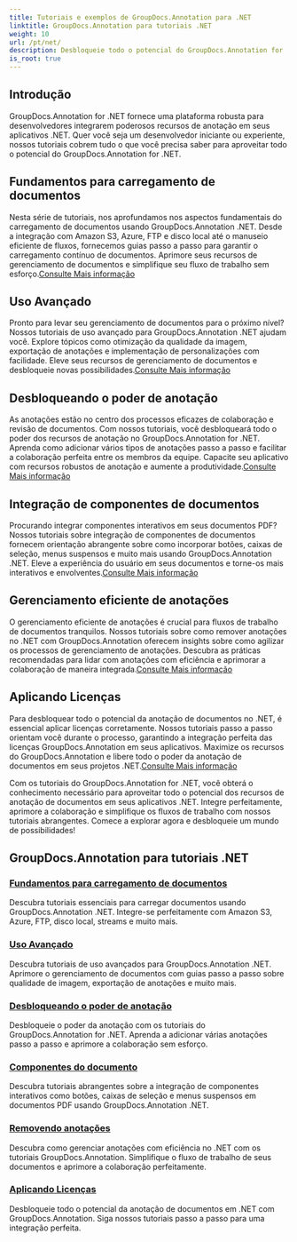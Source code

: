```yaml
---
title: Tutoriais e exemplos de GroupDocs.Annotation para .NET
linktitle: GroupDocs.Annotation para tutoriais .NET
weight: 10
url: /pt/net/
description: Desbloqueie todo o potencial do GroupDocs.Annotation for .NET com nossos tutoriais. Integre perfeitamente, aprimore a colaboração e simplifique os fluxos de trabalho.
is_root: true
---
```

## Introdução

GroupDocs.Annotation for .NET fornece uma plataforma robusta para desenvolvedores integrarem poderosos recursos de anotação em seus aplicativos .NET. Quer você seja um desenvolvedor iniciante ou experiente, nossos tutoriais cobrem tudo o que você precisa saber para aproveitar todo o potencial do GroupDocs.Annotation for .NET.

## Fundamentos para carregamento de documentos
 Nesta série de tutoriais, nos aprofundamos nos aspectos fundamentais do carregamento de documentos usando GroupDocs.Annotation .NET. Desde a integração com Amazon S3, Azure, FTP e disco local até o manuseio eficiente de fluxos, fornecemos guias passo a passo para garantir o carregamento contínuo de documentos. Aprimore seus recursos de gerenciamento de documentos e simplifique seu fluxo de trabalho sem esforço.[Consulte Mais informação](./document-loading-essentials/)

## Uso Avançado
Pronto para levar seu gerenciamento de documentos para o próximo nível? Nossos tutoriais de uso avançado para GroupDocs.Annotation .NET ajudam você. Explore tópicos como otimização da qualidade da imagem, exportação de anotações e implementação de personalizações com facilidade. Eleve seus recursos de gerenciamento de documentos e desbloqueie novas possibilidades.[Consulte Mais informação](./advanced-usage/)

## Desbloqueando o poder de anotação
 As anotações estão no centro dos processos eficazes de colaboração e revisão de documentos. Com nossos tutoriais, você desbloqueará todo o poder dos recursos de anotação no GroupDocs.Annotation for .NET. Aprenda como adicionar vários tipos de anotações passo a passo e facilitar a colaboração perfeita entre os membros da equipe. Capacite seu aplicativo com recursos robustos de anotação e aumente a produtividade.[Consulte Mais informação](./unlocking-annotation-power/)

## Integração de componentes de documentos
Procurando integrar componentes interativos em seus documentos PDF? Nossos tutoriais sobre integração de componentes de documentos fornecem orientação abrangente sobre como incorporar botões, caixas de seleção, menus suspensos e muito mais usando GroupDocs.Annotation .NET. Eleve a experiência do usuário em seus documentos e torne-os mais interativos e envolventes.[Consulte Mais informação](./document-components/)

## Gerenciamento eficiente de anotações
 O gerenciamento eficiente de anotações é crucial para fluxos de trabalho de documentos tranquilos. Nossos tutoriais sobre como remover anotações no .NET com GroupDocs.Annotation oferecem insights sobre como agilizar os processos de gerenciamento de anotações. Descubra as práticas recomendadas para lidar com anotações com eficiência e aprimorar a colaboração de maneira integrada.[Consulte Mais informação](./removing-annotations/)

## Aplicando Licenças
Para desbloquear todo o potencial da anotação de documentos no .NET, é essencial aplicar licenças corretamente. Nossos tutoriais passo a passo orientam você durante o processo, garantindo a integração perfeita das licenças GroupDocs.Annotation em seus aplicativos. Maximize os recursos do GroupDocs.Annotation e libere todo o poder da anotação de documentos em seus projetos .NET.[Consulte Mais informação](./applying-licenses/)

Com os tutoriais do GroupDocs.Annotation for .NET, você obterá o conhecimento necessário para aproveitar todo o potencial dos recursos de anotação de documentos em seus aplicativos .NET. Integre perfeitamente, aprimore a colaboração e simplifique os fluxos de trabalho com nossos tutoriais abrangentes. Comece a explorar agora e desbloqueie um mundo de possibilidades!
## GroupDocs.Annotation para tutoriais .NET
### [Fundamentos para carregamento de documentos](./document-loading-essentials/)
Descubra tutoriais essenciais para carregar documentos usando GroupDocs.Annotation .NET. Integre-se perfeitamente com Amazon S3, Azure, FTP, disco local, streams e muito mais.
### [Uso Avançado](./advanced-usage/)
Descubra tutoriais de uso avançados para GroupDocs.Annotation .NET. Aprimore o gerenciamento de documentos com guias passo a passo sobre qualidade de imagem, exportação de anotações e muito mais.
### [Desbloqueando o poder de anotação](./unlocking-annotation-power/)
Desbloqueie o poder da anotação com os tutoriais do GroupDocs.Annotation for .NET. Aprenda a adicionar várias anotações passo a passo e aprimore a colaboração sem esforço.
### [Componentes do documento](./document-components/)
Descubra tutoriais abrangentes sobre a integração de componentes interativos como botões, caixas de seleção e menus suspensos em documentos PDF usando GroupDocs.Annotation .NET.
### [Removendo anotações](./removing-annotations/)
Descubra como gerenciar anotações com eficiência no .NET com os tutoriais GroupDocs.Annotation. Simplifique o fluxo de trabalho de seus documentos e aprimore a colaboração perfeitamente.
### [Aplicando Licenças](./applying-licenses/)
Desbloqueie todo o potencial da anotação de documentos em .NET com GroupDocs.Annotation. Siga nossos tutoriais passo a passo para uma integração perfeita.